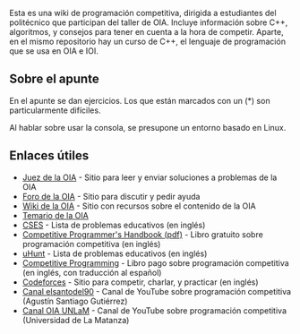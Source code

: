 Esta es una wiki de programación competitiva, dirigida a estudiantes del politécnico
que participan del taller de OIA. Incluye información sobre C++, algoritmos, y
consejos para tener en cuenta a la hora de competir. Aparte, en el mismo repositorio
hay un curso de C++, el lenguaje de programación que se usa en OIA e IOI.

## Sobre el apunte

En el apunte se dan ejercicios. Los que están marcados con un (\*) son particularmente difíciles.

Al hablar sobre usar la consola, se presupone un entorno basado en Linux.
 
## Enlaces útiles

- [Juez de la OIA](http://juez.oia.unsam.edu.ar/) - Sitio para leer y enviar soluciones a problemas de la OIA
- [Foro de la OIA](http://foro.oia.unsam.edu.ar/) - Sitio para discutir y pedir ayuda
- [Wiki de la OIA](http://wiki.oia.unsam.edu.ar/) - Sitio con recursos sobre el contenido de la OIA
- [Temario de la OIA](http://www.oia.unsam.edu.ar/wp-content/uploads/2020/02/temario-orientativo-oia.pdf)
- [CSES](https://cses.fi/problemset/) - Lista de problemas educativos (en inglés)
- [Competitive Programmer's Handbook (pdf)](https://cses.fi/book.pdf) - Libro gratuito sobre programación competitiva (en inglés)
- [uHunt](https://uhunt.onlinejudge.org/id/339) - Lista de problemas educativos (en inglés)
- [Competitive Programming](https://cpbook.net/) - Libro pago sobre programación competitiva (en inglés, con traducción al español)
- [Codeforces](https://codeforces.com/) - Sitio para competir, charlar, y practicar (en inglés)
- [Canal elsantodel90](https://www.youtube.com/c/Agust%C3%ADnSantiagoGuti%C3%A9rrezelsantodel90) - Canal de YouTube sobre programación competitiva (Agustín Santiago Gutiérrez)
- [Canal OIA UNLaM](https://www.youtube.com/c/OIAUNLaM) - Canal de YouTube sobre programación competitiva (Universidad de La Matanza)